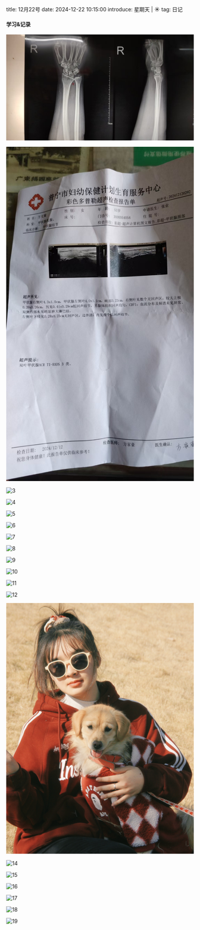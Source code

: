 title: 12月22号
date: 2024-12-22 10:15:00
introduce: 星期天 | ☀️
tag: 日记

#### 学习&记录
![1](/static/img/2024/12/22/1.jpg)

![2](/static/img/2024/12/22/2.jpg)

![3](/static/img/2024/12/22/3.jpg)

![4](/static/img/2024/12/22/4.jpg)

![5](/static/img/2024/12/22/5.jpg)

![6](/static/img/2024/12/22/6.jpg)

![7](/static/img/2024/12/22/7.jpg)

![8](/static/img/2024/12/22/8.jpg)

![9](/static/img/2024/12/22/9.jpg)

![10](/static/img/2024/12/22/10.jpg)

![11](/static/img/2024/12/22/11.jpg)

![12](/static/img/2024/12/22/12.jpg)

![13](/static/img/2024/12/22/13.jpg)

![14](/static/img/2024/12/22/14.jpg)

![15](/static/img/2024/12/22/15.jpg)

![16](/static/img/2024/12/22/16.jpg)

![17](/static/img/2024/12/22/17.jpg)

![18](/static/img/2024/12/22/18.jpg)

![19](/static/img/2024/12/22/19.jpg)

